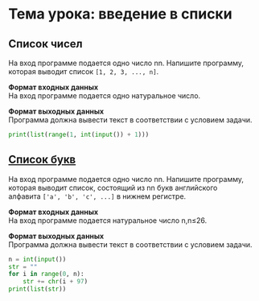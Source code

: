 # Тема урока: введение в списки
## Список чисел

На вход программе подается одно число nn. Напишите программу, которая выводит список `[1, 2, 3, ..., n]`.

**Формат входных данных**  
На вход программе подается одно натуральное число.

**Формат выходных данных**  
Программа должна вывести текст в соответствии с условием задачи.

```python
print(list(range(1, int(input()) + 1)))
```

## [Список букв](https://stepik.org/lesson/324750/step/9?unit=307926)

На вход программе подается одно число nn. Напишите программу, которая выводит список, состоящий из nn букв английского алфавита `['a', 'b', 'c', ...]` в нижнем регистре.

**Формат входных данных**  
На вход программе подается натуральное число n,n≤26.

**Формат выходных данных**  
Программа должна вывести текст в соответствии с условием задачи.

```python
n = int(input())
str = ""
for i in range(0, n):
    str += chr(i + 97)
print(list(str))
```
